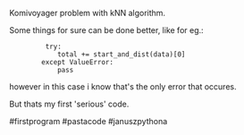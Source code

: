 Komivoyager problem with kNN algorithm.

Some things for sure can be done better, like for eg.:

             try:
                total += start_and_dist(data)[0]
            except ValueError:
                pass
                
however in this case i know that's the only error that occures.

But thats my first 'serious' code.

#firstprogram
#pastacode
#januszpythona
